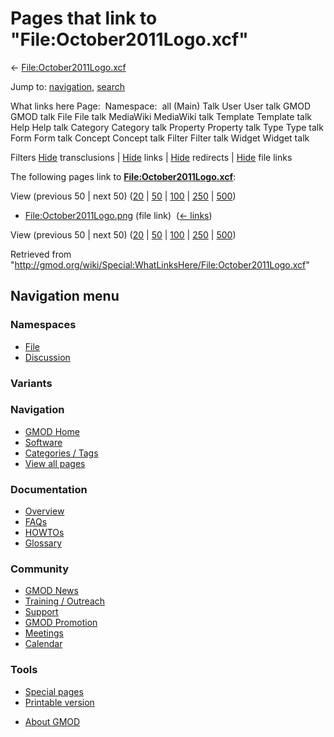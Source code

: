<div id="mw-page-base" class="noprint">

</div>

<div id="mw-head-base" class="noprint">

</div>

<div id="content" class="mw-body" role="main">

<span id="top"></span>

<div id="mw-js-message" style="display:none;">

</div>



# <span dir="auto">Pages that link to "File:October2011Logo.xcf"</span>

<div id="bodyContent">

<div id="contentSub">

←
[File:October2011Logo.xcf](/wiki/File:October2011Logo.xcf "File:October2011Logo.xcf")

</div>

<div id="jump-to-nav" class="mw-jump">

Jump to: [navigation](#mw-navigation), [search](#p-search)

</div>

<div id="mw-content-text">

What links here Page:  Namespace:  all (Main) Talk User User talk GMOD
GMOD talk File File talk MediaWiki MediaWiki talk Template Template talk
Help Help talk Category Category talk Property Property talk Type Type
talk Form Form talk Concept Concept talk Filter Filter talk Widget
Widget talk

Filters
[Hide](/mediawiki/index.php?title=Special:WhatLinksHere/File:October2011Logo.xcf&hidetrans=1 "Special:WhatLinksHere/File:October2011Logo.xcf")
transclusions \|
[Hide](/mediawiki/index.php?title=Special:WhatLinksHere/File:October2011Logo.xcf&hidelinks=1 "Special:WhatLinksHere/File:October2011Logo.xcf")
links \|
[Hide](/mediawiki/index.php?title=Special:WhatLinksHere/File:October2011Logo.xcf&hideredirs=1 "Special:WhatLinksHere/File:October2011Logo.xcf")
redirects \|
[Hide](/mediawiki/index.php?title=Special:WhatLinksHere/File:October2011Logo.xcf&hideimages=1 "Special:WhatLinksHere/File:October2011Logo.xcf")
file links

The following pages link to
**[File:October2011Logo.xcf](/wiki/File:October2011Logo.xcf "File:October2011Logo.xcf")**:

View (previous 50 \| next 50)
([20](/mediawiki/index.php?title=Special:WhatLinksHere/File:October2011Logo.xcf&limit=20 "Special:WhatLinksHere/File:October2011Logo.xcf")
\|
[50](/mediawiki/index.php?title=Special:WhatLinksHere/File:October2011Logo.xcf&limit=50 "Special:WhatLinksHere/File:October2011Logo.xcf")
\|
[100](/mediawiki/index.php?title=Special:WhatLinksHere/File:October2011Logo.xcf&limit=100 "Special:WhatLinksHere/File:October2011Logo.xcf")
\|
[250](/mediawiki/index.php?title=Special:WhatLinksHere/File:October2011Logo.xcf&limit=250 "Special:WhatLinksHere/File:October2011Logo.xcf")
\|
[500](/mediawiki/index.php?title=Special:WhatLinksHere/File:October2011Logo.xcf&limit=500 "Special:WhatLinksHere/File:October2011Logo.xcf"))

- [File:October2011Logo.png](/wiki/File:October2011Logo.png "File:October2011Logo.png")
  (file link) ‎ <span class="mw-whatlinkshere-tools">([←
  links](/mediawiki/index.php?title=Special:WhatLinksHere&target=File%3AOctober2011Logo.png "Special:WhatLinksHere"))</span>

View (previous 50 \| next 50)
([20](/mediawiki/index.php?title=Special:WhatLinksHere/File:October2011Logo.xcf&limit=20 "Special:WhatLinksHere/File:October2011Logo.xcf")
\|
[50](/mediawiki/index.php?title=Special:WhatLinksHere/File:October2011Logo.xcf&limit=50 "Special:WhatLinksHere/File:October2011Logo.xcf")
\|
[100](/mediawiki/index.php?title=Special:WhatLinksHere/File:October2011Logo.xcf&limit=100 "Special:WhatLinksHere/File:October2011Logo.xcf")
\|
[250](/mediawiki/index.php?title=Special:WhatLinksHere/File:October2011Logo.xcf&limit=250 "Special:WhatLinksHere/File:October2011Logo.xcf")
\|
[500](/mediawiki/index.php?title=Special:WhatLinksHere/File:October2011Logo.xcf&limit=500 "Special:WhatLinksHere/File:October2011Logo.xcf"))

</div>

<div class="printfooter">

Retrieved from
"<http://gmod.org/wiki/Special:WhatLinksHere/File:October2011Logo.xcf>"

</div>

<div id="catlinks" class="catlinks catlinks-allhidden">

</div>

<div class="visualClear">

</div>

</div>

</div>

<div id="mw-navigation">

## Navigation menu

<div id="mw-head">



<div id="left-navigation">

<div id="p-namespaces" class="vectorTabs" role="navigation"
aria-labelledby="p-namespaces-label">

### Namespaces

- <span id="ca-nstab-image"><a href="/wiki/File:October2011Logo.xcf" accesskey="c"
  title="View the file page [c]">File</a></span>
- <span id="ca-talk"><a
  href="/mediawiki/index.php?title=File_talk:October2011Logo.xcf&amp;action=edit&amp;redlink=1"
  accesskey="t"
  title="Discussion about the content page [t]">Discussion</a></span>

</div>

<div id="p-variants" class="vectorMenu emptyPortlet" role="navigation"
aria-labelledby="p-variants-label">

### 

### Variants[](#)

<div class="menu">

</div>

</div>

</div>





</div>

</div>

</div>

<div id="mw-panel">

<div id="p-logo" role="banner">

<a href="/wiki/Main_Page"
style="background-image: url(http://gmod.org/images/GMOD-cogs.png);"
title="Visit the main page"></a>

</div>

<div id="p-Navigation" class="portal" role="navigation"
aria-labelledby="p-Navigation-label">

### Navigation

<div class="body">

- <span id="n-GMOD-Home">[GMOD Home](/wiki/Main_Page)</span>
- <span id="n-Software">[Software](/wiki/GMOD_Components)</span>
- <span id="n-Categories-.2F-Tags">[Categories /
  Tags](/wiki/Categories)</span>
- <span id="n-View-all-pages">[View all
  pages](/wiki/Special:AllPages)</span>

</div>

</div>

<div id="p-Documentation" class="portal" role="navigation"
aria-labelledby="p-Documentation-label">

### Documentation

<div class="body">

- <span id="n-Overview">[Overview](/wiki/Overview)</span>
- <span id="n-FAQs">[FAQs](/wiki/Category:FAQ)</span>
- <span id="n-HOWTOs">[HOWTOs](/wiki/Category:HOWTO)</span>
- <span id="n-Glossary">[Glossary](/wiki/Glossary)</span>

</div>

</div>

<div id="p-Community" class="portal" role="navigation"
aria-labelledby="p-Community-label">

### Community

<div class="body">

- <span id="n-GMOD-News">[GMOD News](/wiki/GMOD_News)</span>
- <span id="n-Training-.2F-Outreach">[Training /
  Outreach](/wiki/Training_and_Outreach)</span>
- <span id="n-Support">[Support](/wiki/Support)</span>
- <span id="n-GMOD-Promotion">[GMOD
  Promotion](/wiki/GMOD_Promotion)</span>
- <span id="n-Meetings">[Meetings](/wiki/Meetings)</span>
- <span id="n-Calendar">[Calendar](/wiki/Calendar)</span>

</div>

</div>

<div id="p-tb" class="portal" role="navigation"
aria-labelledby="p-tb-label">

### Tools

<div class="body">

- <span id="t-specialpages"><a href="/wiki/Special:SpecialPages" accesskey="q"
  title="A list of all special pages [q]">Special pages</a></span>
- <span id="t-print"><a
  href="/mediawiki/index.php?title=Special:WhatLinksHere/File:October2011Logo.xcf&amp;printable=yes"
  rel="alternate" accesskey="p"
  title="Printable version of this page [p]">Printable version</a></span>

</div>

</div>

</div>

</div>

<div id="footer" role="contentinfo">

- <span id="footer-places-about">[About
  GMOD](/wiki/GMOD:About "GMOD:About")</span>

<!-- -->






</div>
